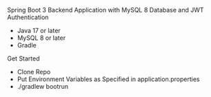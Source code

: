 Spring Boot 3 Backend Application with MySQL 8 Database and JWT Authentication

- Java 17 or later
- MySQL 8 or later
- Gradle

Get Started 
- Clone Repo
- Put Environment Variables as Specified in application.properties
- ./gradlew bootrun
